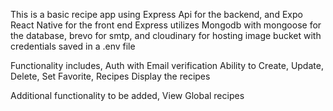 This is a basic recipe app using Express Api for the backend, and Expo React Native for the front end
Express utilizes Mongodb with mongoose for the database, brevo for smtp, and cloudinary for hosting image bucket with credentials saved in a .env file

Functionality includes, 
  Auth with Email verification
  Ability to Create, Update, Delete, Set Favorite, Recipes
  Display the recipes

Additional functionality to be added, View Global recipes
